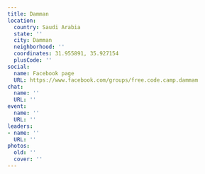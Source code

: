 ```yaml
---
title: Damman
location:
  country: Saudi Arabia
  state: ''
  city: Damman
  neighborhood: ''
  coordinates: 31.955891, 35.927154
  plusCode: ''
social:
  name: Facebook page
  URL: https://www.facebook.com/groups/free.code.camp.dammam
chat:
  name: ''
  URL: ''
event:
  name: ''
  URL: ''
leaders:
- name: ''
  URL: ''
photos:
  old: ''
  cover: ''
---
```

